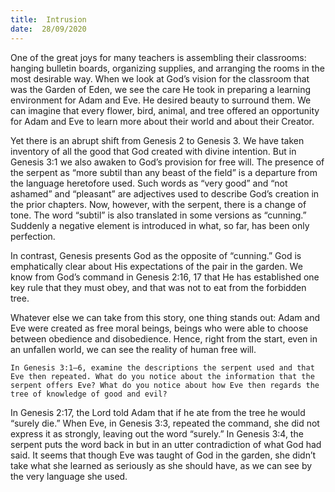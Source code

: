 ```yaml
---
title:  Intrusion
date:  28/09/2020
---
```


One of the great joys for many teachers is assembling their classrooms: hanging bulletin boards, organizing supplies, and arranging the rooms in the most desirable way. When we look at God’s vision for the classroom that was the Garden of Eden, we see the care He took in preparing a learning environment for Adam and Eve. He desired beauty to surround them. We can imagine that every flower, bird, animal, and tree offered an opportunity for Adam and Eve to learn more about their world and about their Creator.

Yet there is an abrupt shift from Genesis 2 to Genesis 3. We have taken inventory of all the good that God created with divine intention. But in Genesis 3:1 we also awaken to God’s provision for free will. The presence of the serpent as “more subtil than any beast of the field” is a departure from the language heretofore used. Such words as “very good” and “not ashamed” and “pleasant” are adjectives used to describe God’s creation in the prior chapters. Now, however, with the serpent, there is a change of tone. The word “subtil” is also translated in some versions as “cunning.” Suddenly a negative element is introduced in what, so far, has been only perfection.

In contrast, Genesis presents God as the opposite of “cunning.” God is emphatically clear about His expectations of the pair in the garden. We know from God’s command in Genesis 2:16, 17 that He has established one key rule that they must obey, and that was not to eat from the forbidden tree.

Whatever else we can take from this story, one thing stands out: Adam and Eve were created as free moral beings, beings who were able to choose between obedience and disobedience. Hence, right from the start, even in an unfallen world, we can see the reality of human free will.

`In Genesis 3:1–6, examine the descriptions the serpent used and that Eve then repeated. What do you notice about the information that the serpent offers Eve? What do you notice about how Eve then regards the tree of knowledge of good and evil?`

In Genesis 2:17, the Lord told Adam that if he ate from the tree he would “surely die.” When Eve, in Genesis 3:3, repeated the command, she did not express it as strongly, leaving out the word “surely.” In Genesis 3:4, the serpent puts the word back in but in an utter contradiction of what God had said. It seems that though Eve was taught of God in the garden, she didn’t take what she learned as seriously as she should have, as we can see by the very language she used.